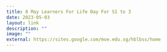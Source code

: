 ```yaml
---
title: 8 May Learners For Life Day For S1 to 3
date: 2023-05-03
layout: link
description: ""
image: ""
external: https://sites.google.com/moe.edu.sg/hblbss/home
---
```

